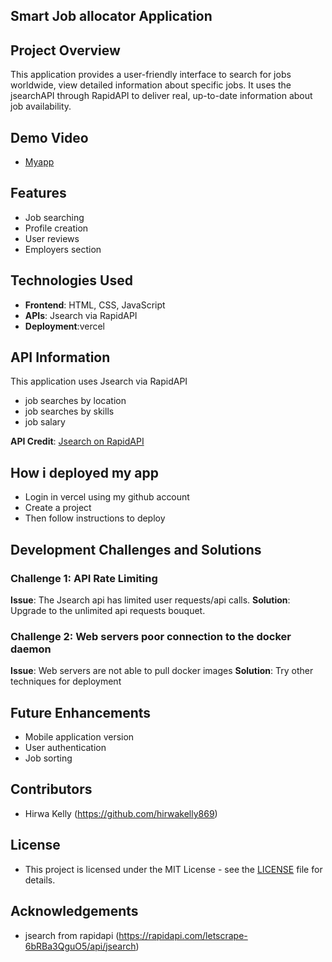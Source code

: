 ## Smart Job allocator Application


## Project Overview
This application provides a user-friendly interface to search for jobs worldwide, view detailed information about specific jobs. It uses the jsearchAPI through RapidAPI to deliver real, up-to-date information about job availability.
 
## Demo Video
- [Myapp](https://youtu.be/4E8q_oWzpP4?si=yvmPikxgvecjRu4e)

## Features
- Job searching
- Profile creation
- User reviews
- Employers section

## Technologies Used
- **Frontend**: HTML, CSS, JavaScript
- **APIs**: Jsearch via RapidAPI
- **Deployment**:vercel

## API Information
This application uses  Jsearch via RapidAPI
- job searches by location
- job searches by skills
- job salary

**API Credit**: [Jsearch on RapidAPI](https://rapidapi.com/letscrape-6bRBa3QguO5/api/jsearch)

## How i deployed my app
- Login in vercel using my github account
- Create a project
- Then follow instructions to deploy

## Development Challenges and Solutions

### Challenge 1: API Rate Limiting
**Issue**: The Jsearch api has limited user requests/api calls.
**Solution**: Upgrade to the unlimited api requests bouquet.

### Challenge 2: Web servers poor connection to the docker daemon
**Issue**: Web servers are not able to pull docker images 
**Solution**: Try other techniques for deployment

## Future Enhancements
- Mobile  application version
- User authentication
- Job sorting

## Contributors
- Hirwa Kelly (https://github.com/hirwakelly869)

## License
- This project is licensed under the MIT License - see the [LICENSE](LICENSE) file for details.

## Acknowledgements
- jsearch from rapidapi (https://rapidapi.com/letscrape-6bRBa3QguO5/api/jsearch)
